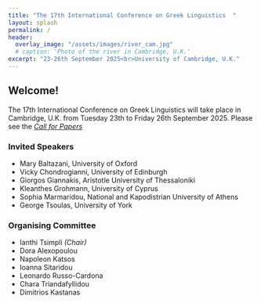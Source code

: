 ```yaml
---
title: "The 17th International Conference on Greek Linguistics  "
layout: splash
permalink: /
header:
  overlay_image: "/assets/images/river_cam.jpg"
  # caption: 'Photo of the river in Cambridge, U.K.'
excerpt: "23-26th September 2025<br>University of Cambridge, U.K."
---
```


## Welcome!

The 17th International Conference on Greek Linguistics will take place in Cambridge, U.K. from Tuesday 23th to Friday 26th September 2025.
Please see the _[Call for Papers](/en_cfp/)_


### Invited Speakers

* Mary Baltazani, University of Oxford
* Vicky Chondrogianni, University of Edinburgh
* Giorgos Giannakis, Aristotle University of Thessaloniki
* Kleanthes Grohmann, University of Cyprus
* Sophia Marmaridou, National and Kapodistrian University of Athens
* George Tsoulas, University of York


### Organising Committee

* Ianthi Tsimpli _(Chair)_
* Dora Alexopoulou
* Napoleon Katsos
* Ioanna Sitaridou
* Leonardo Russo-Cardona
* Chara Triandafyllidou
* Dimitrios Kastanas
